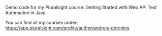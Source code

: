 Demo code for my Pluralsight course: Getting Started with Web API Test Automation in Java

You can find all my courses under: https://app.pluralsight.com/profile/author/andrejs-doronins
